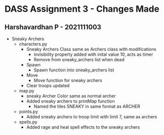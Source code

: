 # DASS Assignment 3 - Changes Made

## Harshavardhan P - 2021111003

-   Sneaky Archers
    -   characters.py
        -   Sneaky Archers Class same as Archers class with modifications
            -   invisibility property added with inital value 10, acts as timer
            -   Remove from sneaky_archers list when dead
        -   Spawn
            -   Spawn function into sneaky_archers list
        -   Move
            -   Move function for sneaky archers
        -   Clear troops updated
    -   map.py
        -   sneaky Archer Color same as normal archer
        -   Added sneaky archers to printMap function
            -   Named the tiles SNEAKY in same format as ARCHER
    -   points.py
        -   Added sneaky archers to troop limit with limit 7, same as archers
    -   spells.py
        -   Added rage and heal spell effects to the sneaky archers
